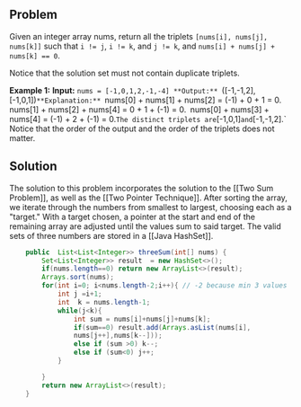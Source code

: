 ## Problem
Given an integer array nums, return all the triplets `[nums[i], nums[j], nums[k]]` such that `i != j`, `i != k`, and `j != k`, and `nums[i] + nums[j] + nums[k] == 0`.

Notice that the solution set must not contain duplicate triplets.

**Example 1:**
**Input:** `nums = [-1,0,1,2,-1,-4]
**Output:** `([-1,-1,2],[-1,0,1])`
**Explanation:** 
`nums[0] + nums[1] + nums[2] = (-1) + 0 + 1 = 0.`
`nums[1] + nums[2] + nums[4] = 0 + 1 + (-1) = 0.`
`nums[0] + nums[3] + nums[4] = (-1) + 2 + (-1) = 0.`
The distinct triplets are `[-1,0,1]` and `[-1,-1,2].`
Notice that the order of the output and the order of the triplets does not matter.

## Solution
The solution to this problem incorporates the solution to the [[Two Sum Problem]], as well as the [[Two Pointer Technique]]. After sorting the array, we iterate through the numbers from smallest to largest, choosing each as a "target." With a target chosen, a pointer at the start and end of the remaining array are adjusted until the values sum to said target. The valid sets of three numbers are stored in a [[Java HashSet]]. 

```java
	public  List<List<Integer>> threeSum(int[] nums) {
        Set<List<Integer>> result  = new HashSet<>();
        if(nums.length==0) return new ArrayList<>(result);
        Arrays.sort(nums);
        for(int i=0; i<nums.length-2;i++){ // -2 because min 3 values
	        int j =i+1;
	        int  k = nums.length-1;
            while(j<k){
                int sum = nums[i]+nums[j]+nums[k];
				if(sum==0) result.add(Arrays.asList(nums[i], 
				nums[j++],nums[k--]));
                else if (sum >0) k--;
                else if (sum<0) j++;
            }

        }
        return new ArrayList<>(result);
    }
```